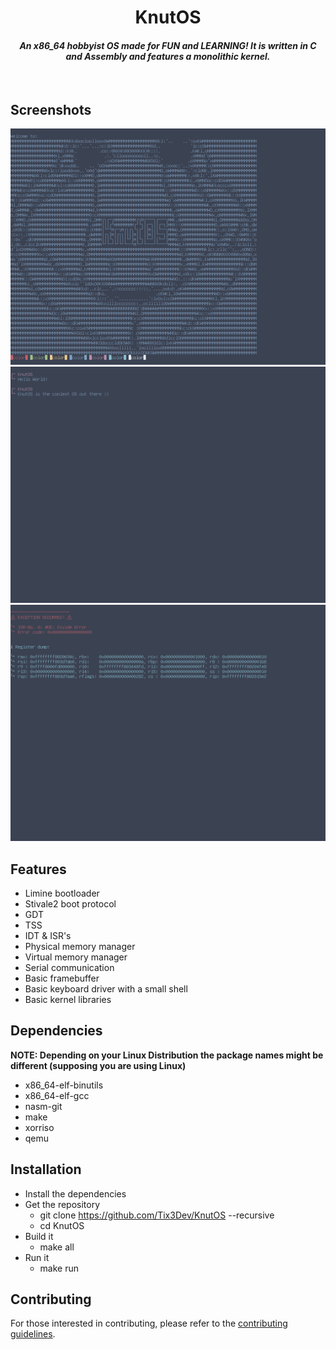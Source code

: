 <div align="center">

# KnutOS

#### _An x86_64 hobbyist OS made for FUN and LEARNING! It is written in C and Assembly and features a monolithic kernel._

</div><br/>

## Screenshots

<img src="https://github.com/Tix3Dev/KnutOS/blob/main/screenshots/KnutOS.png"> </a>
<img src="https://github.com/Tix3Dev/KnutOS/blob/main/screenshots/KnutOS%20shell.png"> </a>
<img src="https://github.com/Tix3Dev/KnutOS/blob/main/screenshots/KnutOS%20interrupt%20screen.png"> </a>

## Features

- Limine bootloader
- Stivale2 boot protocol
- GDT
- TSS
- IDT & ISR's
- Physical memory manager
- Virtual memory manager
- Serial communication
- Basic framebuffer
- Basic keyboard driver with a small shell
- Basic kernel libraries

## Dependencies

**NOTE: Depending on your Linux Distribution the package names might be different (supposing you are using Linux)**

- x86_64-elf-binutils
- x86_64-elf-gcc
- nasm-git
- make
- xorriso
- qemu

## Installation

- Install the dependencies
- Get the repository
  - git clone https://github.com/Tix3Dev/KnutOS --recursive
  - cd KnutOS
- Build it
  - make all
- Run it
  - make run

## Contributing

For those interested in contributing, please refer to the [contributing guidelines](https://github.com/Tix3Dev/KnutOS/blob/main/CONTRIBUTING.md).

